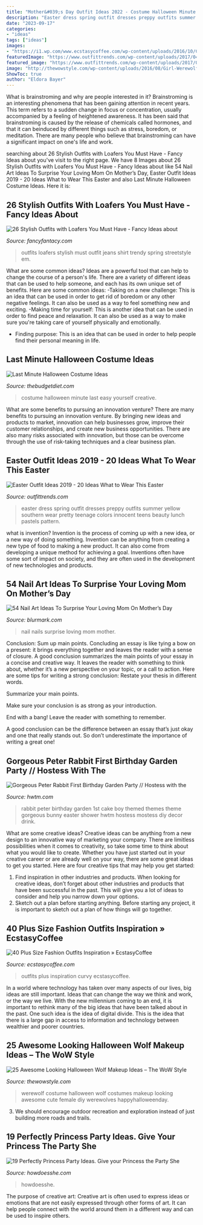```yaml
---
title: "Mother&#039;s Day Outfit Ideas 2022 - Costume Halloween Minute Last Easy Yourself Creative"
description: "Easter dress spring outfit dresses preppy outfits summer yellow southern wear pretty teenage colors innocent teens beauty lunch pastels pattern"
date: "2023-09-17"
categories:
- "ideas"
tags: ["ideas"]
images:
- "https://i1.wp.com/www.ecstasycoffee.com/wp-content/uploads/2016/10/Curvy-Women-Fashion-Outfits-35.jpg?resize=564%2C846"
featuredImage: "https://www.outfittrends.com/wp-content/uploads/2017/04/a-printed-dress.jpg"
featured_image: "https://www.outfittrends.com/wp-content/uploads/2017/04/a-printed-dress.jpg"
image: "http://thewowstyle.com/wp-content/uploads/2016/08/Girl-Werewolf-Costume-Ideas.jpg"
ShowToc: true
author: "Eldora Bayer"
---
```



What is brainstroming and why are people interested in it?
Brainstroming is an interesting phenomena that has been gaining attention in recent years. This term refers to a sudden change in focus or concentration, usually accompanied by a feeling of heightened awareness. It has been said that brainstroming is caused by the release of chemicals called hormones, and that it can beinduced by different things such as stress, boredom, or meditation. There are many people who believe that brainstroming can have a significant impact on one's life and work.

	

		
searching about 26 Stylish Outfits with Loafers You Must Have - Fancy Ideas about you've visit to the right page. We have 8 Images about 26 Stylish Outfits with Loafers You Must Have - Fancy Ideas about like 54 Nail Art Ideas To Surprise Your Loving Mom On Mother’s Day, Easter Outfit Ideas 2019 - 20 Ideas What to Wear This Easter and also Last Minute Halloween Costume Ideas. Here it is:
		
    
## 26 Stylish Outfits With Loafers You Must Have - Fancy Ideas About

<img loading=lazy src="https://fancyfantacy.com/wp-content/uploads/2020/04/Stylish-Outfits-with-Loafers-You-Must-Have-16.jpg" onerror="this.onerror=null;this.src='https://tse1.mm.bing.net/th?id=OIP.LKm1KrtWgYQ4nO3_2bok2gHaLE&amp;pid=15.1';" alt="26 Stylish Outfits with Loafers You Must Have - Fancy Ideas about">

_Source: fancyfantacy.com_

>outfits loafers stylish must outfit jeans shirt trendy spring streetstyle em. 

	

What are some common ideas?
Ideas are a powerful tool that can help to change the course of a person's life. There are a variety of different ideas that can be used to help someone, and each has its own unique set of benefits. Here are some common ideas: 
-Taking on a new challenge: This is an idea that can be used in order to get rid of boredom or any other negative feelings. It can also be used as a way to feel something new and exciting. 
-Making time for yourself: This is another idea that can be used in order to find peace and relaxation. It can also be used as a way to make sure you're taking care of yourself physically and emotionally. 
- Finding purpose: This is an idea that can be used in order to help people find their personal meaning in life.

    
## Last Minute Halloween Costume Ideas

<img loading=lazy src="http://www.thebudgetdiet.com/wp-content/uploads/2015/05/Last-minute-Costume-Ideas-3.jpg" onerror="this.onerror=null;this.src='https://tse1.mm.bing.net/th?id=OIP.7LkqGXC7_hO8eDaJgy0kCQHaKs&amp;pid=15.1';" alt="Last Minute Halloween Costume Ideas">

_Source: thebudgetdiet.com_

>costume halloween minute last easy yourself creative. 

	

What are some benefits to pursuing an innovation venture?
There are many benefits to pursuing an innovation venture. By bringing new ideas and products to market, innovation can help businesses grow, improve their customer relationships, and create new business opportunities. There are also many risks associated with innovation, but those can be overcome through the use of risk-taking techniques and a clear business plan.

    
## Easter Outfit Ideas 2019 - 20 Ideas What To Wear This Easter

<img loading=lazy src="https://www.outfittrends.com/wp-content/uploads/2017/04/a-printed-dress.jpg" onerror="this.onerror=null;this.src='https://tse3.mm.bing.net/th?id=OIP.dbsezxt5srTzuDQXK49NxgHaLH&amp;pid=15.1';" alt="Easter Outfit Ideas 2019 - 20 Ideas What to Wear This Easter">

_Source: outfittrends.com_

>easter dress spring outfit dresses preppy outfits summer yellow southern wear pretty teenage colors innocent teens beauty lunch pastels pattern. 

	

what is invention?
Invention is the process of coming up with a new idea, or a new way of doing something. Invention can be anything from creating a new type of food to making a new product. It can also come from developing a unique method for achieving a goal. Inventions often have some sort of impact on society, and they are often used in the development of new technologies and products.

    
## 54 Nail Art Ideas To Surprise Your Loving Mom On Mother’s Day

<img loading=lazy src="https://www.blurmark.com/wp-content/uploads/2017/03/Foot-Print-With-Polka-Dots-Mothers-Day-Nails.jpg" onerror="this.onerror=null;this.src='https://tse1.mm.bing.net/th?id=OIP.2VwG9IugMraX7T9pExOoRAHaHa&amp;pid=15.1';" alt="54 Nail Art Ideas To Surprise Your Loving Mom On Mother’s Day">

_Source: blurmark.com_

>nail nails surprise loving mom mother. 

	

Conclusion: Sum up main points.
Concluding an essay is like tying a bow on a present: it brings everything together and leaves the reader with a sense of closure. A good conclusion summarizes the main points of your essay in a concise and creative way. It leaves the reader with something to think about, whether it’s a new perspective on your topic, or a call to action. Here are some tips for writing a strong conclusion:
 Restate your thesis in different words.

Summarize your main points.

Make sure your conclusion is as strong as your introduction.

End with a bang! Leave the reader with something to remember.

A good conclusion can be the difference between an essay that’s just okay and one that really stands out. So don’t underestimate the importance of writing a great one!

    
## Gorgeous Peter Rabbit First Birthday Garden Party // Hostess With The

<img loading=lazy src="https://www.hwtm.com/wp-content/uploads/2014/01/peter-rabbit-party-ideas.jpg" onerror="this.onerror=null;this.src='https://tse3.mm.bing.net/th?id=OIP.GWJ4bTXMz2xWYayluuJwWwHaKl&amp;pid=15.1';" alt="Gorgeous Peter Rabbit First Birthday Garden Party // Hostess with the">

_Source: hwtm.com_

>rabbit peter birthday garden 1st cake boy themed themes theme gorgeous bunny easter shower hwtm hostess mostess diy decor drink. 

	

What are some creative ideas?
Creative ideas can be anything from a new design to an innovative way of marketing your company. There are limitless possibilities when it comes to creativity, so take some time to think about what you would like to create. Whether you have just started out in your creative career or are already well on your way, there are some great ideas to get you started. Here are four creative tips that may help you get started: 
1. Find inspiration in other industries and products. When looking for creative ideas, don’t forget about other industries and products that have been successful in the past. This will give you a lot of ideas to consider and help you narrow down your options. 
2. Sketch out a plan before starting anything. Before starting any project, it is important to sketch out a plan of how things will go together.

    
## 40 Plus Size Fashion Outfits Inspiration » EcstasyCoffee

<img loading=lazy src="https://i1.wp.com/www.ecstasycoffee.com/wp-content/uploads/2016/10/Curvy-Women-Fashion-Outfits-35.jpg?resize=564%2C846" onerror="this.onerror=null;this.src='https://tse4.mm.bing.net/th?id=OIP.lzoPEToqdLgQq6-Mo5CDjQHaLH&amp;pid=15.1';" alt="40 Plus Size Fashion Outfits Inspiration » EcstasyCoffee">

_Source: ecstasycoffee.com_

>outfits plus inspiration curvy ecstasycoffee. 

	

In a world where technology has taken over many aspects of our lives, big ideas are still important. Ideas that can change the way we think and work, or the way we live. With the new millennium coming to an end, it is important to rethink many of the big ideas that have been talked about in the past. One such idea is the idea of digital divide. This is the idea that there is a large gap in access to information and technology between wealthier and poorer countries.

    
## 25 Awesome Looking Halloween Wolf Makeup Ideas – The WoW Style

<img loading=lazy src="http://thewowstyle.com/wp-content/uploads/2016/08/Girl-Werewolf-Costume-Ideas.jpg" onerror="this.onerror=null;this.src='https://tse4.mm.bing.net/th?id=OIP.fkSeVf6x6y4MVkQrBHLjsQHaJ6&amp;pid=15.1';" alt="25 Awesome Looking Halloween Wolf Makeup Ideas – The WoW Style">

_Source: thewowstyle.com_

>werewolf costume halloween wolf costumes makeup looking awesome cute female diy werewolves happyhalloweenday. 

	

3. We should encourage outdoor recreation and exploration instead of just building more roads and trails.

    
## 19 Perfectly Princess Party Ideas. Give Your Princess The Party She

<img loading=lazy src="https://howdoesshe.com/wp-content/uploads/2015/04/Princess-Party-Ideas.png" onerror="this.onerror=null;this.src='https://tse3.mm.bing.net/th?id=OIP.fAAfz6xCR6F5SXuUPxKZ7wHaKl&amp;pid=15.1';" alt="19 Perfectly Princess Party Ideas. Give your Princess the Party She">

_Source: howdoesshe.com_

>howdoesshe. 

	

The purpose of creative art:
Creative art is often used to express ideas or emotions that are not easily expressed through other forms of art. It can help people connect with the world around them in a different way and can be used to inspire others.

